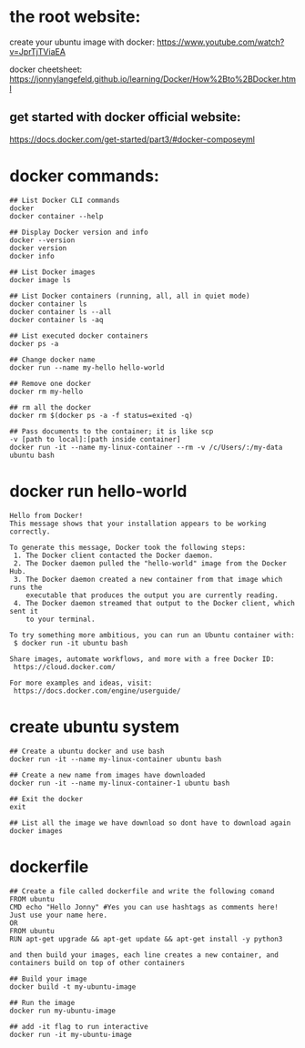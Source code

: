 # the root website:

create your ubuntu image with docker: https://www.youtube.com/watch?v=JprTjTViaEA

docker cheetsheet: https://jonnylangefeld.github.io/learning/Docker/How%2Bto%2BDocker.html

## get started with docker official website:
https://docs.docker.com/get-started/part3/#docker-composeyml

# docker commands:
```
## List Docker CLI commands
docker
docker container --help

## Display Docker version and info
docker --version
docker version
docker info

## List Docker images
docker image ls

## List Docker containers (running, all, all in quiet mode)
docker container ls
docker container ls --all
docker container ls -aq

## List executed docker containers
docker ps -a

## Change docker name
docker run --name my-hello hello-world

## Remove one docker
docker rm my-hello

## rm all the docker
docker rm $(docker ps -a -f status=exited -q)

## Pass documents to the container; it is like scp
-v [path to local]:[path inside container]
docker run -it --name my-linux-container --rm -v /c/Users/:/my-data ubuntu bash

```

# docker run hello-world
```
Hello from Docker!
This message shows that your installation appears to be working correctly.

To generate this message, Docker took the following steps:
 1. The Docker client contacted the Docker daemon.
 2. The Docker daemon pulled the "hello-world" image from the Docker Hub.
 3. The Docker daemon created a new container from that image which runs the
    executable that produces the output you are currently reading.
 4. The Docker daemon streamed that output to the Docker client, which sent it
    to your terminal.

To try something more ambitious, you can run an Ubuntu container with:
 $ docker run -it ubuntu bash

Share images, automate workflows, and more with a free Docker ID:
 https://cloud.docker.com/

For more examples and ideas, visit:
 https://docs.docker.com/engine/userguide/
 ```
 
 # create ubuntu system
```
## Create a ubuntu docker and use bash
docker run -it --name my-linux-container ubuntu bash

## Create a new name from images have downloaded
docker run -it --name my-linux-container-1 ubuntu bash

## Exit the docker
exit

## List all the image we have download so dont have to download again
docker images
```

# dockerfile
```
## Create a file called dockerfile and write the following comand
FROM ubuntu
CMD echo "Hello Jonny" #Yes you can use hashtags as comments here! Just use your name here.
OR
FROM ubuntu
RUN apt-get upgrade && apt-get update && apt-get install -y python3

and then build your images, each line creates a new container, and containers build on top of other containers

## Build your image
docker build -t my-ubuntu-image

## Run the image
docker run my-ubuntu-image

## add -it flag to run interactive 
docker run -it my-ubuntu-image
```
